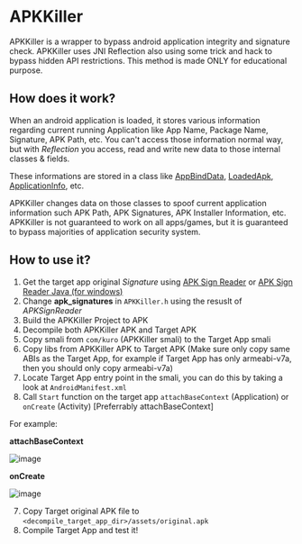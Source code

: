 # APKKiller
APKKiller is a wrapper to bypass android application integrity and signature check. APKKiller uses JNI Reflection also using some trick and hack to bypass hidden API restrictions. This method is made ONLY for educational purpose.

## How does it work?
When an android application is loaded, it stores various information regarding current running Application like App Name, Package Name, Signature, APK Path, etc.
You can't access those information normal way, but with _Reflection_ you access, read and write new data to those internal classes & fields. 

These informations are stored in a class like [AppBindData](https://android.googlesource.com/platform/frameworks/base/+/master/core/java/android/app/ActivityThread.java#855), [LoadedApk](https://android.googlesource.com/platform/frameworks/base/+/master/core/java/android/app/LoadedApk.java), [ApplicationInfo](https://android.googlesource.com/platform/frameworks/base/+/master/core/java/android/content/pm/ApplicationInfo.java), etc.

APKKiller changes data on those classes to spoof current application information such APK Path, APK Signatures, APK Installer Information, etc. APKKiller is not guaranteed to work on all apps/games, but it is guaranteed to bypass majorities of application security system.

## How to use it?
1. Get the target app original _Signature_ using [APK Sign Reader](https://github.com/aimardcr/APKSignReader) or [APK Sign Reader Java (for windows)](https://github.com/aimardcr/APKSignReader-Java)
2. Change **apk_signatures** in `APKKiller.h` using the resuslt of _APKSignReader_
3. Build the APKKiller Project to APK
4. Decompile both APKKiller APK and Target APK
5. Copy smali from `com/kuro` (APKKiller smali) to the Target App smali
6. Copy libs from APKKiller APK to Target APK (Make sure only copy same ABIs as the Target App, for example if Target App has only armeabi-v7a, then you should only copy armeabi-v7a)
6. Locate Target App entry point in the smali, you can do this by taking a look at `AndroidManifest.xml`
7. Call `Start` function on the target app `attachBaseContext` (Application) or `onCreate` (Activity) [Preferrably attachBaseContext]

For example:

**attachBaseContext**

![image](https://user-images.githubusercontent.com/41464808/162587798-6eb4cc25-c1e2-4ed6-a49d-ae11e8b4b5ba.png)

**onCreate**

![image](https://user-images.githubusercontent.com/41464808/162587846-7e00f933-e1b1-4cef-87eb-6120d4e93120.png)

7. Copy Target original APK file to `<decompile_target_app_dir>/assets/original.apk`
8. Compile Target App and test it!
